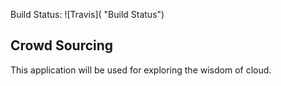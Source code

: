 Build Status: ![Travis]( "Build Status")

## Crowd Sourcing

This application will be used for exploring the wisdom of cloud.